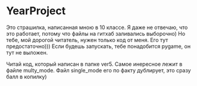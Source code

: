 # YearProject

Это страшилка, написанная мною в 10 классе. Я даже не отвечаю, что это работает, потому что файлы на гитхаб заливались выборочно)
Но тебе, мой дорогой читатель, нужен только код от меня. Его тут предостаточно)))
Если будешь запускать, тебе понадобится pygame, он тут не выложен. 


Читай код, который написан в папке ver5. Самое инересное лежит в файле multy_mode. Файл single_mode его по факту дублирует, это сразу балл в копилку)
